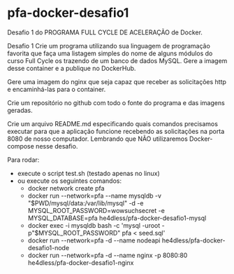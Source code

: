 # pfa-docker-desafio1
Desafio 1 do PROGRAMA FULL CYCLE DE ACELERAÇÃO de Docker.

Desafio 1
Crie um programa utilizando sua linguagem de programação favorita que faça uma listagem simples do nome de alguns módulos do curso Full Cycle os trazendo de um banco de dados MySQL. Gere a imagem desse container e a publique no DockerHub.

Gere uma imagem do nginx que seja capaz que receber as solicitações http e encaminhá-las para o container.

Crie um repositório no github com todo o fonte do programa e das imagens geradas.

Crie um arquivo README.md especificando quais comandos precisamos executar para que a aplicação funcione recebendo as solicitações na porta 8080 de nosso computador. Lembrando que NÃO utilizaremos Docker-compose nesse desafio.

Para rodar:
  - execute o script test.sh (testado apenas no linux)
  - ou execute os seguintes comandos:
    - docker network create pfa
    - docker run --network=pfa --name mysqldb -v "$PWD/mysql/data:/var/lib/mysql" -d -e MYSQL_ROOT_PASSWORD=wowsuchsecret -e MYSQL_DATABASE=pfa he4dless/pfa-docker-desafio1-mysql
    - docker exec -i mysqldb bash -c 'mysql -uroot -p"$MYSQL_ROOT_PASSWORD" pfa < seed.sql'
    - docker run --network=pfa -d --name nodeapi he4dless/pfa-docker-desafio1-node
    - docker run --network=pfa -d --name nginx -p 8080:80 he4dless/pfa-docker-desafio1-nginx
